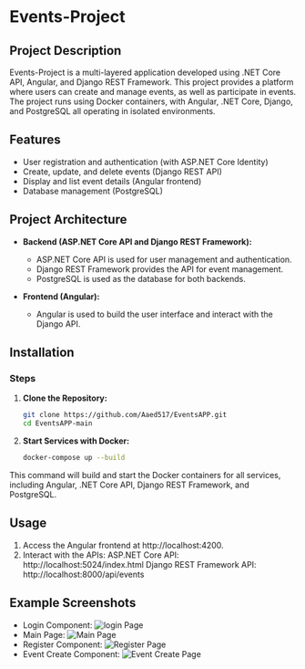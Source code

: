 # Events-Project

## Project Description

Events-Project is a multi-layered application developed using .NET Core API, Angular, and Django REST Framework.
This project provides a platform where users can create and manage events, as well as participate in events.
The project runs using Docker containers, with Angular, .NET Core, Django, and PostgreSQL all operating in isolated environments.

## Features

- User registration and authentication (with ASP.NET Core Identity)
- Create, update, and delete events (Django REST API)
- Display and list event details (Angular frontend)
- Database management (PostgreSQL)

## Project Architecture

- **Backend (ASP.NET Core API and Django REST Framework):**
  - ASP.NET Core API is used for user management and authentication.
  - Django REST Framework provides the API for event management.
  - PostgreSQL is used as the database for both backends.

- **Frontend (Angular):**
  - Angular is used to build the user interface and interact with the Django API.
 
## Installation

### Steps

1. **Clone the Repository:**

   ```bash
   git clone https://github.com/Aaed517/EventsAPP.git
   cd EventsAPP-main

2. **Start Services with Docker:**

   ```bash
   docker-compose up --build

  This command will build and start the Docker containers for all services, including Angular, .NET Core API, Django REST Framework, and PostgreSQL.

## Usage

1. Access the Angular frontend at http://localhost:4200.
2. Interact with the APIs:
     ASP.NET Core API: http://localhost:5024/index.html
     Django REST Framework API: http://localhost:8000/api/events

## Example Screenshots

- Login Component: ![login Page](screenshots/login.png)
- Main Page: ![Main Page](screenshots/mainpage.png)
- Register Component: ![Register Page](screenshots/register.png)
- Event Create Component: ![Event Create Page](screenshots/eventcreate.png)
  






